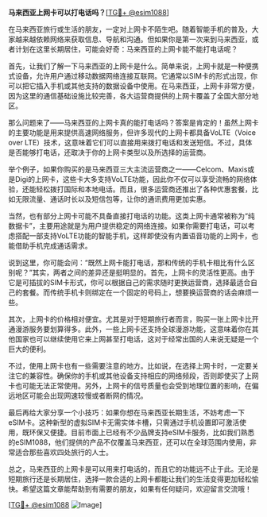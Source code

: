 **马来西亚上网卡可以打电话吗？**[[TG💪+ @esim1088](https://t.me/s/esim1088)]

在马来西亚旅行或生活的朋友，一定对上网卡不陌生吧。随着智能手机的普及，大家越来越依赖网络来获取信息、导航和沟通。但如果你是第一次来到马来西亚，或者计划在这里长期居住，可能会好奇：马来西亚的上网卡能不能打电话呢？

首先，让我们了解一下马来西亚的上网卡是什么。简单来说，上网卡就是一种便携式设备，允许用户通过移动数据网络连接互联网。它通常以SIM卡的形式出现，你可以把它插入手机或其他支持的数据设备中使用。在马来西亚，上网卡非常方便，因为这里的通信基础设施比较完善，各大运营商提供的上网卡覆盖了全国大部分地区。

那么问题来了——马来西亚的上网卡真的能打电话吗？答案是肯定的！虽然上网卡的主要功能是用来提供高速网络服务，但许多现代的上网卡都具备VoLTE（Voice over LTE）技术，这意味着它们可以直接用来拨打电话和发送短信。不过，具体是否能够打电话，还取决于你的上网卡类型以及所选择的运营商。

举个例子，如果你购买的是马来西亚三大主流运营商之一——Celcom、Maxis或是Digi的上网卡，这些卡大多支持VoLTE功能，因此你不仅可以享受流畅的网络体验，还能轻松拨打国际和本地电话。而且，很多运营商还推出了各种优惠套餐，比如无限流量、通话时长以及短信包等，让你的通讯费用更加实惠。

当然，也有部分上网卡可能不具备直接打电话的功能。这类上网卡通常被称为“纯数据卡”，主要用途就是为用户提供稳定的网络连接。如果你需要打电话，可以考虑搭配一部支持VoLTE功能的智能手机，这样即使没有内置语音功能的上网卡，也能借助手机完成通话需求。

说到这里，你可能会问：“既然上网卡能打电话，那和传统的手机卡相比有什么区别呢？”其实，两者之间的差异还是挺明显的。首先，上网卡的灵活性更高。由于它是可插拔的SIM卡形式，你可以根据自己的需求随时更换运营商，选择最适合自己的套餐。而传统手机卡则绑定在一个固定的号码上，想要换运营商的话会麻烦一些。

其次，上网卡的价格相对便宜。尤其是对于短期旅行者而言，购买一张上网卡比开通漫游服务要划算得多。此外，一些上网卡还支持全球漫游功能，这意味着你在其他国家也可以继续使用它来上网甚至打电话，这对于经常出国的人来说无疑是一个巨大的便利。

不过，使用上网卡也有一些需要注意的地方。比如说，在选择上网卡时，一定要关注它的兼容性。确保你的手机或其他设备支持相应的网络频段，否则即使买了上网卡也可能无法正常使用。另外，上网卡的信号质量也会受到地理位置的影响，在偏远地区可能会出现网速较慢或者断网的情况。

最后再给大家分享一个小技巧：如果你想在马来西亚长期生活，不妨考虑一下eSIM卡。这种新型的虚拟SIM卡无需实体卡槽，只需通过手机设置即可激活使用，既环保又便捷。目前市面上已经有不少品牌支持eSIM卡服务，比如我们熟悉的eSIM1088，他们提供的产品不仅覆盖马来西亚，还可以在全球范围内使用，非常适合那些喜欢四处旅行的人士。

总之，马来西亚的上网卡是可以用来打电话的，而且它的功能远不止于此。无论是短期旅行还是长期居住，选择一款合适的上网卡都能让我们的生活变得更加轻松愉快。希望这篇文章能帮助到有需要的朋友，如果有任何疑问，欢迎留言交流哦！

[[TG💪+ @esim1088](https://t.me/s/esim1088) ![Image](https://i.postimg.cc/4NQfJmqS/Snipaste-2025-05-13-00-14-12.png)]